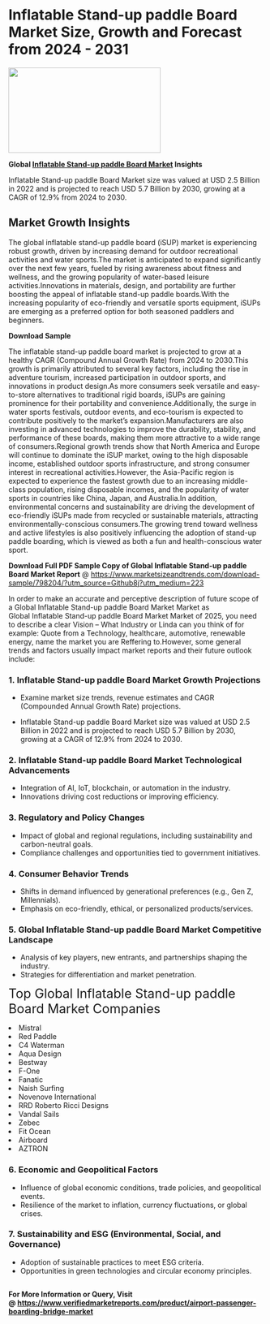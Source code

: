 <H1>Inflatable Stand-up paddle Board Market Size, Growth and Forecast from 2024 - 2031</H1><img class="aligncenter size-medium wp-image-584254" src="https://thirdeyenews.in/wp-content/uploads/2024/09/Global-Market-Research-300x168.jpeg" alt="" width="300" height="168" /><p><strong>Global&nbsp;<a href="https://www.marketsizeandtrends.com/download-sample/798204/?utm_source=Github8j?utm_medium=223">Inflatable Stand-up paddle Board Market</a> Insights</strong></p><p>Inflatable Stand-up paddle Board Market size was valued at USD 2.5 Billion in 2022 and is projected to reach USD 5.7 Billion by 2030, growing at a CAGR of 12.9% from 2024 to 2030.</p><p><h2>Market Growth Insights</h2> <p>The global inflatable stand-up paddle board (iSUP) market is experiencing robust growth, driven by increasing demand for outdoor recreational activities and water sports.The market is anticipated to expand significantly over the next few years, fueled by rising awareness about fitness and wellness, and the growing popularity of water-based leisure activities.Innovations in materials, design, and portability are further boosting the appeal of inflatable stand-up paddle boards.With the increasing popularity of eco-friendly and versatile sports equipment, iSUPs are emerging as a preferred option for both seasoned paddlers and beginners.</p> <p><strong>Download Sample</strong></p> <p>The inflatable stand-up paddle board market is projected to grow at a healthy CAGR (Compound Annual Growth Rate) from 2024 to 2030.This growth is primarily attributed to several key factors, including the rise in adventure tourism, increased participation in outdoor sports, and innovations in product design.As more consumers seek versatile and easy-to-store alternatives to traditional rigid boards, iSUPs are gaining prominence for their portability and convenience.Additionally, the surge in water sports festivals, outdoor events, and eco-tourism is expected to contribute positively to the market’s expansion.Manufacturers are also investing in advanced technologies to improve the durability, stability, and performance of these boards, making them more attractive to a wide range of consumers.Regional growth trends show that North America and Europe will continue to dominate the iSUP market, owing to the high disposable income, established outdoor sports infrastructure, and strong consumer interest in recreational activities.However, the Asia-Pacific region is expected to experience the fastest growth due to an increasing middle-class population, rising disposable incomes, and the popularity of water sports in countries like China, Japan, and Australia.In addition, environmental concerns and sustainability are driving the development of eco-friendly iSUPs made from recycled or sustainable materials, attracting environmentally-conscious consumers.The growing trend toward wellness and active lifestyles is also positively influencing the adoption of stand-up paddle boarding, which is viewed as both a fun and health-conscious water sport.<p><span class=""><strong>Download Full PDF Sample Copy of Global Inflatable Stand-up paddle Board Market Report</strong> @ <a href="https://www.marketsizeandtrends.com/download-sample/798204/?utm_source=Github8j?utm_medium=223" target="_blank">https://www.marketsizeandtrends.com/download-sample/798204/?utm_source=Github8j?utm_medium=223</a></span></p><p>In order to make an accurate and perceptive description of future scope of a Global&nbsp;Inflatable Stand-up paddle Board Market Market as Global&nbsp;Inflatable Stand-up paddle Board Market Market of 2025, you need to describe a clear Vision &ndash; What Industry or Linda can you think of for example: Quote from a Technology, healthcare, automotive, renewable energy, name the market you are Reffering to.However, some general trends and factors usually impact market reports and their future outlook include:</p><h3>1.&nbsp;<strong>Inflatable Stand-up paddle Board Market Growth Projections</strong></h3><ul><li>Examine market size trends, revenue estimates and CAGR (Compounded Annual Growth Rate) projections.</li><li><p>Inflatable Stand-up paddle Board Market size was valued at USD 2.5 Billion in 2022 and is projected to reach USD 5.7 Billion by 2030, growing at a CAGR of 12.9% from 2024 to 2030.</p></li></ul><h3>2.&nbsp;<strong>Inflatable Stand-up paddle Board Market Technological Advancements</strong></h3><ul><li>Integration of AI, IoT, blockchain, or automation in the industry.</li><li>Innovations driving cost reductions or improving efficiency.</li></ul><h3>3.&nbsp;<strong>Regulatory and Policy Changes</strong></h3><ul><li>Impact of global and regional regulations, including sustainability and carbon-neutral goals.</li><li>Compliance challenges and opportunities tied to government initiatives.</li></ul><h3>4.&nbsp;<strong>Consumer Behavior Trends</strong></h3><ul><li>Shifts in demand influenced by generational preferences (e.g., Gen Z, Millennials).</li><li>Emphasis on eco-friendly, ethical, or personalized products/services.</li></ul><h3>5.&nbsp;<strong>Global Inflatable Stand-up paddle Board Market Competitive Landscape</strong></h3><ul><li>Analysis of key players, new entrants, and partnerships shaping the industry.</li><li>Strategies for differentiation and market penetration.</li></ul><p data-pm-slice="1 1 []"><span style="color: inherit; font-family: inherit; font-size: 25px;">Top Global Inflatable Stand-up paddle Board Market Companies</span></p><div class="" data-test-id=""><p><li>Mistral</li><li> Red Paddle</li><li> C4 Waterman</li><li> Aqua Design</li><li> Bestway</li><li> F-One</li><li> Fanatic</li><li> Naish Surfing</li><li> Novenove International</li><li> RRD Roberto Ricci Designs</li><li> Vandal Sails</li><li> Zebec</li><li> Fit Ocean</li><li> Airboard</li><li> AZTRON</li></p></div><h3>6.&nbsp;<strong>Economic and Geopolitical Factors</strong></h3><ul><li>Influence of global economic conditions, trade policies, and geopolitical events.</li><li>Resilience of the market to inflation, currency fluctuations, or global crises.</li></ul><h3>7.&nbsp;<strong>Sustainability and ESG (Environmental, Social, and Governance)</strong></h3><ul><li>Adoption of sustainable practices to meet ESG criteria.</li><li>Opportunities in green technologies and circular economy principles.</li></ul><h2><strong style="font-size: 14px;">For More Information or Query, Visit @&nbsp;</strong><a style="background-color: #ffffff; font-size: 14px;" href="https://www.marketsizeandtrends.com/report/inflatable-stand-up-paddle-board-market/" target="_blank">https://www.verifiedmarketreports.com/product/airport-passenger-boarding-bridge-market</a></h2>
